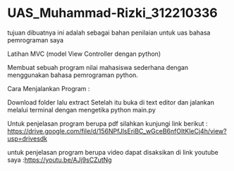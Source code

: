 # UAS_Muhammad-Rizki_312210336
tujuan dibuatnya ini adalah sebagai bahan penilaian untuk uas bahasa pemrograman saya

Latihan MVC (model View Controller dengan python)

Membuat sebuah program nilai mahasiswa sederhana dengan menggunakan bahasa pemrograman python.

Cara Menjalankan Program :

Download folder lalu extract Setelah itu buka di text editor dan jalankan melalui terminal dengan mengetika python main.py

Untuk penjelasan program berupa pdf silahkan kunjungi link berikut : https://drive.google.com/file/d/156NPfJlsEriBC_wGceB6nfOItKleCj4h/view?usp=drivesdk

untuk penjelasan program berupa video dapat disaksikan di link youtube saya :https://youtu.be/AJj9sCZutNg
